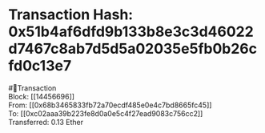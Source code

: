 
Transaction Hash: 0x51b4af6dfd9b133b8e3c3d46022d7467c8ab7d5d5a02035e5fb0b26cfd0c13e7
====================================================================================
  
#💸Transaction  
Block: [[14456696]]  
From: [[0x68b3465833fb72a70ecdf485e0e4c7bd8665fc45]]  
To: [[0xc02aaa39b223fe8d0a0e5c4f27ead9083c756cc2]]  
Transferred: 0.13 Ether